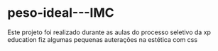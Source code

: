 # peso-ideal---IMC

Este projeto foi realizado durante as aulas do processo seletivo da xp education
fiz algumas pequenas auterações na estética com css
